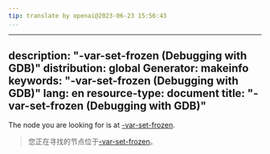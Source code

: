 ```yaml
---
tip: translate by openai@2023-06-23 15:56:43
...
```

---
description: "-var-set-frozen (Debugging with GDB)"
distribution: global
Generator: makeinfo
keywords: "-var-set-frozen (Debugging with GDB)"
lang: en
resource-type: document
title: "-var-set-frozen (Debugging with GDB)"
---

The node you are looking for is at [-var-set-frozen](GDB_002fMI-Variable-Objects.html#g_t_002dvar_002dset_002dfrozen).

> 您正在寻找的节点位于[-var-set-frozen](GDB_002fMI-Variable-Objects.html#g_t_002dvar_002dset_002dfrozen)。
